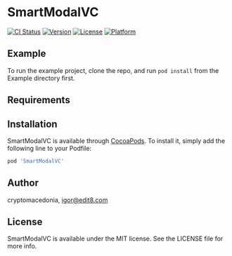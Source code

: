 # SmartModalVC

[![CI Status](https://img.shields.io/travis/cryptomacedonia/SmartModalVC.svg?style=flat)](https://travis-ci.org/cryptomacedonia/SmartModalVC)
[![Version](https://img.shields.io/cocoapods/v/SmartModalVC.svg?style=flat)](https://cocoapods.org/pods/SmartModalVC)
[![License](https://img.shields.io/cocoapods/l/SmartModalVC.svg?style=flat)](https://cocoapods.org/pods/SmartModalVC)
[![Platform](https://img.shields.io/cocoapods/p/SmartModalVC.svg?style=flat)](https://cocoapods.org/pods/SmartModalVC)

## Example

To run the example project, clone the repo, and run `pod install` from the Example directory first.

## Requirements

## Installation

SmartModalVC is available through [CocoaPods](https://cocoapods.org). To install
it, simply add the following line to your Podfile:

```ruby
pod 'SmartModalVC'
```

## Author

cryptomacedonia, igor@edit8.com

## License

SmartModalVC is available under the MIT license. See the LICENSE file for more info.

